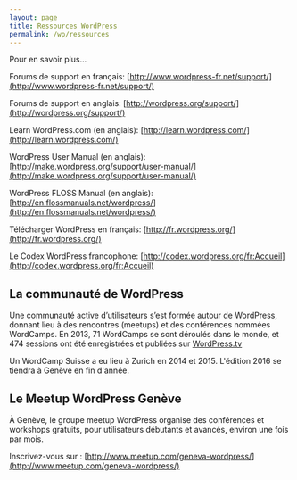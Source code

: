 ```yaml
---
layout: page
title: Ressources WordPress
permalink: /wp/ressources
---
```


Pour en savoir plus...

Forums de support en français: 
[http://www.wordpress-fr.net/support/](http://www.wordpress-fr.net/support/)

Forums de support en anglais: 
[http://wordpress.org/support/](http://wordpress.org/support/)

Learn WordPress.com (en anglais): 
[http://learn.wordpress.com/](http://learn.wordpress.com/) 

WordPress User Manual (en anglais): 
[http://make.wordpress.org/support/user-manual/](http://make.wordpress.org/support/user-manual/)

WordPress FLOSS Manual (en anglais): 
[http://en.flossmanuals.net/wordpress/](http://en.flossmanuals.net/wordpress/)

Télécharger WordPress en français: 
[http://fr.wordpress.org/](http://fr.wordpress.org/)

Le Codex WordPress francophone: [http://codex.wordpress.org/fr:Accueil](http://codex.wordpress.org/fr:Accueil)


La communauté de WordPress
---

Une communauté active d’utilisateurs s’est formée autour de WordPress, donnant lieu à des rencontres (meetups) et des conférences nommées WordCamps. En 2013, 71 WordCamps se sont déroulés dans le monde, et 474 sessions ont été enregistrées et publiées sur [WordPress.tv](https://wordpress.tv/)

Un WordCamp Suisse a eu lieu à Zurich en 2014 et 2015. L'édition 2016 se tiendra à Genève en fin d'année.

Le Meetup WordPress Genève
---

À Genève, le groupe meetup WordPress organise des conférences et workshops gratuits, pour utilisateurs débutants et avancés, environ une fois par mois. 

Inscrivez-vous sur : 
[http://www.meetup.com/geneva-wordpress/](http://www.meetup.com/geneva-wordpress/)